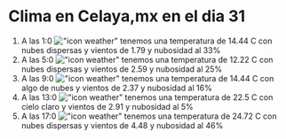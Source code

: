 # Clima en Celaya,mx en el dia 31

1. A las 1:0 !["icon weather"](http://openweathermap.org/img/w/03n.png) tenemos una temperatura de 14.44 C con nubes dispersas y  vientos de 1.79 y nubosidad al 33%
1. A las 5:0 !["icon weather"](http://openweathermap.org/img/w/03n.png) tenemos una temperatura de 12.22 C con nubes dispersas y  vientos de 2.59 y nubosidad al 25%
1. A las 9:0 !["icon weather"](http://openweathermap.org/img/w/02d.png) tenemos una temperatura de 14.44 C con algo de nubes y  vientos de 2.37 y nubosidad al 16%
1. A las 13:0 !["icon weather"](http://openweathermap.org/img/w/01d.png) tenemos una temperatura de 22.5 C con cielo claro y  vientos de 2.91 y nubosidad al 5%
1. A las 17:0 !["icon weather"](http://openweathermap.org/img/w/03d.png) tenemos una temperatura de 24.72 C con nubes dispersas y  vientos de 4.48 y nubosidad al 46%
